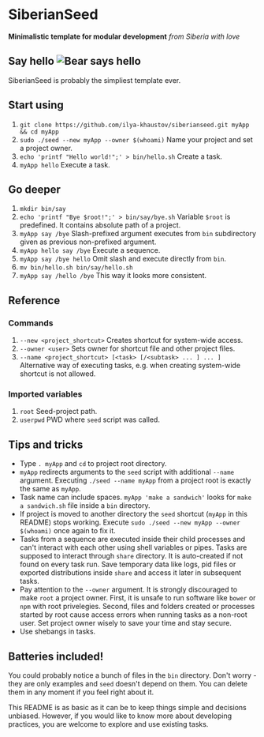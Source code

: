 SiberianSeed
============

**Minimalistic template for modular development** *from Siberia with love*


Say hello ![Bear says hello](https://dl.dropboxusercontent.com/u/45499397/bear_says_hello.jpg)
---------

SiberianSeed is probably the simpliest template ever.


Start using
-----------

 1. `git clone https://github.com/ilya-khaustov/siberianseed.git myApp && cd myApp`
 1. `sudo ./seed --new myApp --owner $(whoami)` Name your project and set a project owner.
 1. `echo 'printf "Hello world!";' > bin/hello.sh` Create a task.
 1. `myApp hello` Execute a task.


Go deeper
---------

 1. `mkdir bin/say`
 1. `echo 'printf "Bye $root!";' > bin/say/bye.sh` Variable `$root` is predefined. It contains absolute path of a project.
 1. `myApp say /bye` Slash-prefixed argument executes from `bin` subdirectory given as previous non-prefixed argument.
 1. `myApp hello say /bye` Execute a sequence.
 1. `myApp say /bye hello` Omit slash and execute directly from `bin`.
 1. `mv bin/hello.sh bin/say/hello.sh`
 1. `myApp say /hello /bye` This way it looks more consistent.


Reference
---------

### Commands
 1. `--new <project_shortcut>` Creates shortcut for system-wide access.
 1. `--owner <user>` Sets owner for shortcut file and other project files.
 1. `--name <project_shortcut> [<task> [/<subtask> ... ] ... ]` Alternative way of executing tasks, e.g. when creating system-wide shortcut is not allowed.
### Imported variables
 1. `root` Seed-project path.
 1. `userpwd` PWD where `seed` script was called.


Tips and tricks
---------------

 * Type `. myApp` and `cd` to project root directory.
 * `myApp` redirects arguments to the `seed` script with additional `--name` argument. Executing `./seed --name myApp` from a project root is exactly the same as `myApp`.
 * Task name can include spaces. `myApp 'make a sandwich'` looks for `make a sandwich.sh` file inside a `bin` directory.
 * If project is moved to another directory the `seed` shortcut (`myApp` in this README) stops working. Execute `sudo ./seed --new myApp --owner $(whoami)` once again to fix it.
 * Tasks from a sequence are executed inside their child processes and can't interact with each other using shell variables or pipes. Tasks are supposed to interact through `share` directory. It is auto-created if not found on every task run. Save temporary data like logs, pid files or exported distributions inside `share` and access it later in subsequent tasks.
 * Pay attention to the `--owner` argument. It is strongly discouraged to make `root` a project owner. First, it is unsafe to run software like `bower` or `npm` with root privelegies. Second, files and folders created or processes started by root cause access errors when running tasks as a non-root user. Set project owner wisely to save your time and stay secure.
 * Use shebangs in tasks.


Batteries included!
-------------------

You could probably notice a bunch of files in the `bin` directory. Don't worry - they are only examples and `seed` doesn't depend on them. You can delete them in any moment if you feel right about it.

This README is as basic as it can be to keep things simple and decisions unbiased. However, if you would like to know more about developing practices, you are welcome to explore and use existing tasks.
